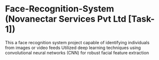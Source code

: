 # Face-Recognition-System (Novanectar Services Pvt Ltd [Task-1])
This a face recognition system project capable of identifying individuals from images or video feeds
Utilized deep learning techniques using convolutional neural networks (CNN) for robust facial feature extraction
